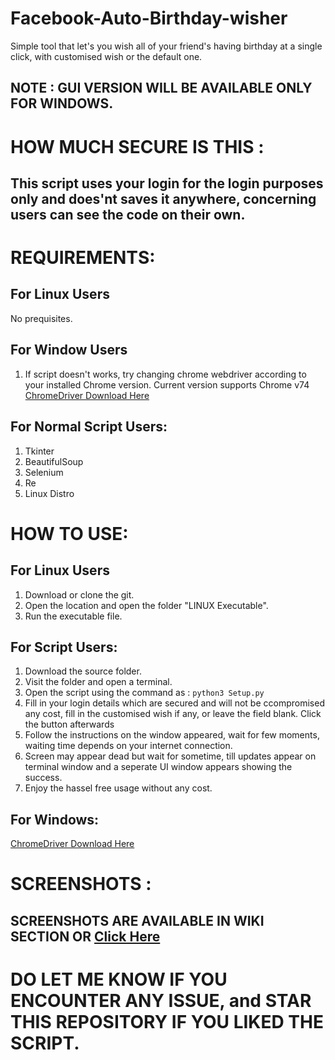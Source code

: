 # Facebook-Auto-Birthday-wisher
Simple tool that let's you wish all of your friend's having birthday at a single click, with customised wish or the default one.



## NOTE : GUI VERSION WILL BE AVAILABLE ONLY FOR WINDOWS.



# HOW MUCH SECURE IS THIS :
  ## This script uses your login for the login purposes only and does'nt saves it anywhere, concerning users can see the code on their own.



# REQUIREMENTS:

## For Linux Users
  No prequisites.

## For Window Users
  1) If script doesn't works, try changing chrome webdriver according to your installed Chrome version. Current version            supports Chrome v74
  [ChromeDriver Download Here](http://chromedriver.chromium.org/downloads) 
 
## For Normal Script Users:
  1) Tkinter
  2) BeautifulSoup
  3) Selenium
  4) Re
  5) Linux Distro
  
# HOW TO USE: 

## For Linux Users
  1) Download or clone the git.
  2) Open the location and open the folder "LINUX Executable".
  3) Run the executable file.
  
## For Script Users:
  1) Download the source folder.
  2) Visit the folder and open a terminal.
  3) Open the script using the command as :
      `python3 Setup.py`
  4) Fill in your login details which are secured and will not be ccompromised any cost, fill in the customised
     wish if any, or leave the field blank. Click the button afterwards
  5) Follow the instructions on the window appeared, wait for few moments, waiting time depends on your internet connection.
  6) Screen may appear dead but wait for sometime, till updates appear on terminal window and a seperate UI window appears showing
     the success.
  7) Enjoy the hassel free usage without any cost.
  
## For Windows:
[ChromeDriver Download Here](http://chromedriver.chromium.org/downloads)
  
 # SCREENSHOTS :
   ## SCREENSHOTS ARE AVAILABLE IN WIKI SECTION OR [Click Here](https://github.com/RoyalEagle73/Facebook-Auto-Birthday-wisher/wiki/SCRIPT-SCREESHOTS)
  
 # DO LET ME KNOW IF YOU ENCOUNTER ANY ISSUE, and STAR THIS REPOSITORY IF YOU LIKED THE SCRIPT.
